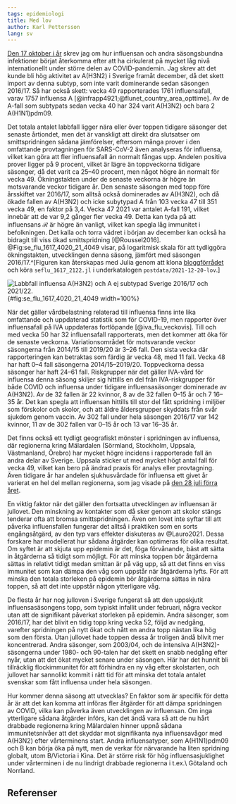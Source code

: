 ```yaml
---
tags: epidemiologi
title: Med lov
author: Karl Pettersson
lang: sv
---
```


[Den 17 oktober i år](2021-10-17-vinter.md) skrev jag om hur
influensan och andra säsongsbundna infektioner börjat återkomma efter
att ha cirkulerat på mycket låg nivå internationellt under större
delen av COVID-pandemin. Jag skrev att det kunde bli hög aktivitet
av A(H3N2) i Sverige framåt december, då det skett import av denna
subtyp, som inte varit dominerande sedan säsongen 2016/17. Så har
också skett: vecka 49 rapporterades 1761 influensafall, varav 1757
influensa A [@infrapp4921;@flunet_country_area_opttime]. Av de
A-fall som subtypats sedan vecka 40 har 324 varit A(H3N2) och bara
2 A(H1N1)pdm09.

Det totala antalet labbfall ligger nära eller över toppen tidigare
säsonger det senaste årtiondet, men det är vanskligt att direkt dra
slutsatser om smittspridningen sådana jämförelser, eftersom många
prover i den omfattande provtagningen för SARS-CoV-2 även analyseras
för influensa, vilket kan göra att fler influensafall än normalt
fångas upp. Andelen positiva prover ligger på 9 procent, vilket är
lägre än toppveckorna tidigare säsonger, då det varit ca 25–40
procent, men något högre än normalt för vecka 49. Ökningstakten under
de senaste veckorna är högre än motsvarande veckor tidigare år. Den
senaste säsongen med topp före årsskiftet var 2016/17, som alltså
också dominerades av A(H3N2), och då ökade fallen av A(H3N2) och icke
subytypad A från 103 vecka 47 till 351 vecka 49, en faktor på 3,4.
Vecka 47 2021 var antalet A-fall 191, vilket innebär att de var 9,2
gånger fler vecka 49. Detta kan tyda på att influensans $\mathcal{R}$ är
högre än vanligt, vilket kan spegla låg immunitet i befolkningen. Det
kalla och torra vädret i början av december kan också ha bidragit till
viss ökad smittspridning [@Roussel2016]. @Fig:se_flu_1617_4020_21_4049
visar, på logaritmisk skala för att tydliggöra ökningstakten,
utvecklingen denna säsong, jämfört med säsongen 2016/17.^[Figuren kan
återskapas med Julia genom att klona
[bloggförrådet](https://github.com/klpn/static-dust.git) och köra
`seflu_1617_2122.jl` i underkatalogen `postdata/2021-12-20-lov`.]

![Labbfall influensa A(H3N2) och A ej subtypad Sverige 2016/17 och 2021/22.](../../images/se_flu_1617_4020_21_4049.svg){#fig:se_flu_1617_4020_21_4049 width=100%}

När det gäller vårdbelastning relaterad till influensa finns inte lika
omfattande och uppdaterad statistik som för COVID-19, men rapporter
över influensafall på IVA uppdateras fortlöpande [@iva_flu_veckovis].
Till och med vecka 50 har 32 influensafall rapporterats, men det
kommer att öka för de senaste veckorna. Variationsområdet för
motsvarande veckor säsongerna från 2014/15 till 2019/20 är 3–26 fall.
Den sista vecka där rapporteringen kan betraktas som färdig är vecka
48, med 11 fall. Vecka 48 har haft 0–4 fall säsongerna
2014/15–2019/20. Toppveckorna dessa säsonger har haft 24–61 fall.
Riskgrupper när det gäller IVA-vård för influensa denna säsong skiljer
sig hittills en del från IVA-riskgrupper för både COVID och influensa
under tidigare influensasäsonger dominerade av A(H3N2). Av de 32
fallen är 22 kvinnor, 8 av de 32 fallen 0–15 år och 7 16–35 år. Det
kan spegla att influensan hittills till stor del fått spridning i
miljöer som förskolor och skolor, och att äldre åldersgrupper skyddats
från svår sjukdom genom vaccin. Av 302 fall under hela säsongen
2016/17 var 142 kvinnor, 11 av de 302 fallen var 0–15 år och 13 var
16–35 år.

Det finns också ett tydligt geografiskt mönster i spridningen av
influensa, där regionerna kring Mälardalen (Sörmland, Stockholm,
Uppsala, Västmanland, Örebro) har mycket högre incidens i rapporterade
fall än andra delar av Sverige. Uppsala sticker ut med mycket högt
antal fall för vecka 49, vilket kan bero på ändrad praxis för analys
eller provtagning. Även tidigare år har andelen sjukhusvårdade för
influensa ett givet år varierat en hel del mellan regionerna, som jag
visade på [den 28 juli förra året](2020-07-28-likt.html).

En viktig faktor när det gäller den fortsatta utvecklingen av
influensan är jullovet. Den minskning av kontakter som då sker genom
att skolor stängs tenderar ofta att bromsa smittspridningen. Även om
lovet inte syftar till att påverka influensfallen fungerar det alltså
i praktiken som en sorts engångsåtgärd, av den typ vars effekter
diskuteras av @Lauro2021. Dessa forskare har modellerat hur sådana
åtgärder kan optimeras för olika resultat. Om syftet är att skjuta upp
epidemin är det, föga förvånande, bäst att sätta in åtgärderna så
tidigt som möjligt. För att minska toppen bör åtgärderna sättas in
relativt tidigt medan smittan är på väg upp, så att det finns en viss
immunitet som kan dämpa den våg som uppstår när åtgärderna lyfts. För
att minska den totala storleken på epidemin bör åtgärderna sättas in
nära toppen, så att det inte uppstår någon ytterligare våg.

De flesta år har nog julloven i Sverige fungerat så att den uppskjutit
influensasäsongens topp, som typiskt infallit under februari, några
veckor utan att de signifikant påverkat storleken på epidemin. Andra
säsonger, som 2016/17, har det blivit en tidig topp kring vecka 52,
följd av nedgång, varefter spridningen på nytt ökat och nått en
andra topp nästan lika hög som den första. Utan jullovet hade toppen
dessa år troligen ändå blivit mer koncentrerad. Andra säsonger, som
2003/04, och de intensiva A(H3N2)-säsongerna under 1980- och 90-talen
har det skett en snabb nedgång efter nyår, utan att det ökat mycket
senare under säsongen. Här har det hunnit bli tillräcklig
flockimmunitet för att förhindra en ny våg efter skolstarten, och
jullovet har sannolikt kommit i rätt tid för att minska det totala
antalet svenskar som fått influensa under hela säsongen.

Hur kommer denna säsong att utvecklas? En faktor som är specifik för
detta år är att det kan komma att införas fler åtgärder för att dämpa
spridningen av COVID, vilka kan påverka även utvecklingen av influensan.
Om inga ytterligare sådana åtgärder införs, kan det ändå vara så att de
nu hårt drabbade regionerna kring Mälardalen hinner uppnå sådana
immunitetsnivåer att det skyddar mot signifikanta nya influensavågor
med A(H3N2) efter vårterminens start. Andra influensatyper, som A(H1N1)pdm09
och B kan börja öka på nytt, men de verkar för närvarande ha liten
spridning globalt, utom B/Victoria i Kina. Det är större risk för
hög influensasjuklighet under vårterminen i de nu lindrigt drabbade
regionerna i t.ex.\ Götaland och Norrland.

## Referenser
